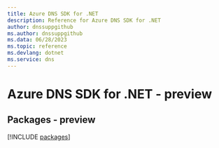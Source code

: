 ```yaml
---
title: Azure DNS SDK for .NET
description: Reference for Azure DNS SDK for .NET
author: dnssuppgithub
ms.author: dnssuppgithub
ms.data: 06/28/2023
ms.topic: reference
ms.devlang: dotnet
ms.service: dns
---
```

# Azure DNS SDK for .NET - preview
## Packages - preview
[!INCLUDE [packages](dns-index.md)]